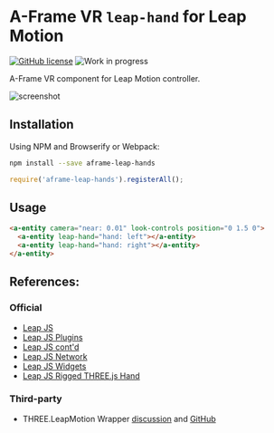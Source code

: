 # A-Frame VR `leap-hand` for Leap Motion

[![GitHub license](https://img.shields.io/badge/license-MIT-blue.svg)](https://raw.githubusercontent.com/donmccurdy/aframe-leap-hands/master/LICENSE)
![Work in progress](https://img.shields.io/badge/status-work_in_progress-yellow.svg)

A-Frame VR component for Leap Motion controller.

![screenshot](https://dl.dropboxusercontent.com/u/42869844/tmp/leaphands.JPG)

## Installation

Using NPM and Browserify or Webpack:

```bash
npm install --save aframe-leap-hands
```

```javascript
require('aframe-leap-hands').registerAll();
```

## Usage

```html
<a-entity camera="near: 0.01" look-controls position="0 1.5 0">
  <a-entity leap-hand="hand: left"></a-entity>
  <a-entity leap-hand="hand: right"></a-entity>
</a-entity>
```

## References:

### Official

+ [Leap JS](https://github.com/leapmotion/leapjs)
+ [Leap JS Plugins](https://github.com/leapmotion/leapjs-plugins)
+ [Leap JS cont'd](https://developer.leapmotion.com/javascript)
+ [Leap JS Network](https://github.com/leapmotion/leapjs-network)
+ [Leap JS Widgets](https://github.com/leapmotion/leapjs-widgets)
+ [Leap JS Rigged THREE.js Hand](https://github.com/leapmotion/leapjs-rigged-hand)

### Third-party

+ THREE.LeapMotion Wrapper [discussion](https://community.leapmotion.com/t/three-js-wrapper/769) and [GitHub](https://github.com/scottbyrns/THREE.LeapMotion)
